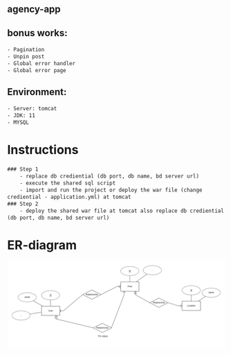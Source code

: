 ## agency-app

## bonus works: 
    - Pagination
    - Unpin post
    - Global error handler
    - Global error page
    
## Environment: 
    - Server: tomcat 
    - JDK: 11
    - MYSQL

# Instructions
    ### Step 1
        - replace db crediential (db port, db name, bd server url) 
        - execute the shared sql script
        - import and run the project or deploy the war file (change crediential - application.yml) at tomcat
    ### Step 2
        - deploy the shared war file at tomcat also replace db crediential (db port, db name, bd server url)

# ER-diagram

 ![ER-Diagram](er-diagram.png)
